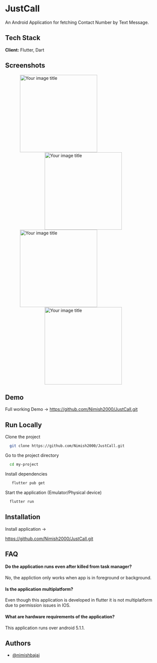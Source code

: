 # JustCall

An Android Application for fetching Contact Number by Text Message.
## Tech Stack

**Client:** Flutter, Dart



## Screenshots
<img src="https://user-images.githubusercontent.com/67151054/167630766-cd5b0d78-e627-4afc-87d2-b42be0117fa4.jpeg" alt="Your image title" width="250" hspace="48"/><img src="https://user-images.githubusercontent.com/67151054/167613965-cef9d23b-5ec2-45bd-b933-113eeb95b3d5.jpeg" alt="Your image title" width="250" hspace="128"/> 
<img src="https://user-images.githubusercontent.com/67151054/167630731-9dee4895-9b5d-40b2-ae63-4721385661d9.jpeg" alt="Your image title" width="250" hspace="48"/> 
<img src="https://user-images.githubusercontent.com/67151054/167632466-978dbae0-50a7-4bd9-b746-63e7844d1a8c.jpeg" alt="Your image title" width="250" hspace="128"/> 

 
## Demo

Full working Demo -> https://github.com/Nimish2000/JustCall.git


## Run Locally

Clone the project

```bash
  git clone https://github.com/Nimish2000/JustCall.git
```

Go to the project directory

```bash
  cd my-project
```

Install dependencies

```bash
   flutter pub get
```

Start the application (Emulator/Physical device)

```bash
  flutter run 
```


## Installation

Install application -> 

https://github.com/Nimish2000/JustCall.git


    
## FAQ

####  Do the application runs even after killed from task manager?

No, the appliction only works when app is in foreground or background.

#### Is the application multiplatform?

Even though this application is developed in flutter it is not multiplatform due to permission issues in IOS.

#### What are hardware requirements of the application?

This application runs over android 5.1.1.
## Authors

- [@nimishbajaj](https://www.github.com/octokatherine)

